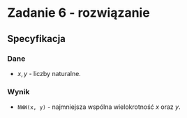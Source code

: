 # Zadanie 6 - rozwiązanie

## Specyfikacja

### Dane

* $x, y$ - liczby naturalne.

### Wynik

* `NWW(x, y)` - najmniejsza wspólna wielokrotność $x$ oraz $y$.
